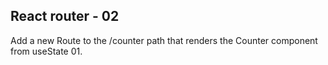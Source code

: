## React router - 02

Add a new Route to the /counter path that renders the Counter component from useState 01.
